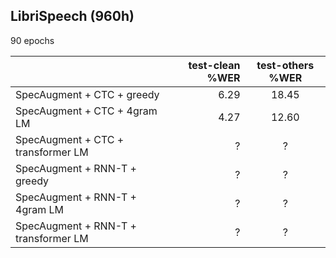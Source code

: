 ## LibriSpeech (960h)

90 epochs

|      | test-clean %WER | test-others %WER | 
|:-------|-------:|:------:|
| SpecAugment + CTC + greedy   |   6.29   |   18.45    |
| SpecAugment + CTC + 4gram LM    |   4.27    |   12.60    |
| SpecAugment + CTC + transformer LM    |   ?    |   ?    |
| SpecAugment + RNN-T + greedy   |   ?    |   ?   |
| SpecAugment + RNN-T + 4gram LM  |   ?    |   ?    |
| SpecAugment + RNN-T + transformer LM  |   ?    |   ?    |
